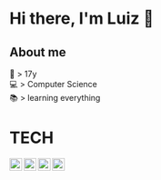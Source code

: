 # Hi there, I'm Luiz 👋

## About me
🎂 > 17y <br />
💻 > Computer Science <br />
📚 > learning everything <br />

# TECH

<img align='left' alt='react' width='22px' src='https://upload.wikimedia.org/wikipedia/commons/a/a7/React-icon.svg' />

<img align='left' alt='next.js' width='22px' src='https://commons.wikimedia.org/wiki/File:Nextjs-logo.svg#/media/File:Nextjs-logo.svg' />

<img align='left' alt='JS' width='22px' src="https://img.icons8.com/color/100/000000/javascript.png"/>

<img align='left' alt='PHP' width='22px' src="https://commons.wikimedia.org/wiki/File:PHP_Logo,_text_only.svg#/media/File:PHP_Logo,_text_only.svg" />
